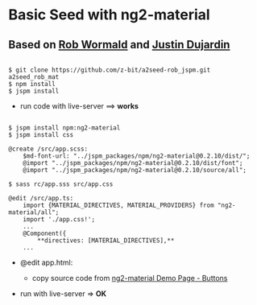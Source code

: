 # Basic Seed with ng2-material
## Based on [Rob Wormald](https://gist.github.com/robwormald/429e01c6d802767441ec) and [Justin Dujardin](https://justindujardin.github.io/ng2-material/)
<pre><code>
$ git clone https://github.com/z-bit/a2seed-rob_jspm.git a2seed_rob_mat
$ npm install 
$ jspm install 
</code></pre>
* run code with live-server ==> **works**

<pre><code>
$ jspm install npm:ng2-material
$ jspm install css

@create /src/app.scss:
    $md-font-url: "../jspm_packages/npm/ng2-material@0.2.10/dist/";
    @import "../jspm_packages/npm/ng2-material@0.2.10/dist/font";
    @import "../jspm_packages/npm/ng2-material@0.2.10/source/all";

$ sass rc/app.sss src/app.css

@edit /src/app.ts: 
    import {MATERIAL_DIRECTIVES, MATERIAL_PROVIDERS} from "ng2-material/all";
    import './app.css!';
    ...
    @Component({
        **directives: [MATERIAL_DIRECTIVES],**
    ...       
</code></pre>

* @edit app.html: 
    * copy source code from [ng2-material Demo Page - Buttons](https://justindujardin.github.io/ng2-material/#/components/button) 
   
* run with live-server => **OK**
